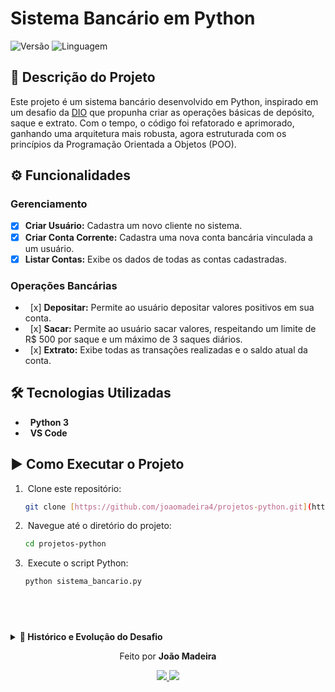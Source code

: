 # Sistema Bancário em Python

![Versão](https://img.shields.io/badge/vers%C3%A3o-3.0-blueviolet)
![Linguagem](https://img.shields.io/badge/linguagem-Python-blue)

## 📄 Descrição do Projeto

Este projeto é um sistema bancário desenvolvido em Python, inspirado em um desafio da [DIO](https://www.dio.me/) que propunha criar as operações básicas de depósito, saque e extrato. Com o tempo, o código foi refatorado e aprimorado, ganhando uma arquitetura mais robusta, agora estruturada com os princípios da Programação Orientada a Objetos (POO).

## ⚙️ Funcionalidades

### Gerenciamento
-   [x] **Criar Usuário:** Cadastra um novo cliente no sistema.
-   [x] **Criar Conta Corrente:** Cadastra uma nova conta bancária vinculada a um usuário.
-   [x] **Listar Contas:** Exibe os dados de todas as contas cadastradas.

### Operações Bancárias
-   [x] **Depositar:** Permite ao usuário depositar valores positivos em sua conta.
-   [x] **Sacar:** Permite ao usuário sacar valores, respeitando um limite de R$ 500 por saque e um máximo de 3 saques diários.
-   [x] **Extrato:** Exibe todas as transações realizadas e o saldo atual da conta.

## 🛠️ Tecnologias Utilizadas
-   **Python 3**
-   **VS Code**
## ▶️ Como Executar o Projeto

1.  Clone este repositório:
    ```bash
    git clone [https://github.com/joaomadeira4/projetos-python.git](https://github.com/joaomadeira4/projetos-python.git)
    ```
2.  Navegue até o diretório do projeto:
    ```bash
    cd projetos-python
    ```
3.  Execute o script Python:
    ```bash
    python sistema_bancario.py
    ```
 
---

<details> <b> <summary>📜 Histórico e Evolução do Desafio</b></summary>
  <p>  

  ### Detalhamento da v1:
  
  -   **Operação de Depósito:** Deve ser possível depositar valores positivos para a conta bancária. A v1 do projeto trabalha apenas com 1 usuário, dessa forma, não precisamos nos preocupar em identificar qual é o número da agência e conta bancária. Todos os depósitos devem ser armazenados em uma variável e exibidos na operação de extrato.

  
  -   **Operação de Saque:** O sistema deve permitir realizar `3 saques diários com limite máximo de R$ 500,00 por saque`. Caso o usuário não tenha saldo em conta, o sistema deve exibir uma mensagem informando que não será possível sacar o dinheiro por falta de saldo. Todos os saques devem ser armazenados em uma variável e exibidos na operação de extrato.

  
  -   **Operação de Extrato:** Essa operação deve listar todos os depósitos e saques realizados na conta. No fim da listagem deve ser exibido o saldo atual da conta. Se o extrato estiver em branco, exibir a mensagem: `Não foram realizadas movimentações.` Os valores devem ser exibidos utilizando o formato `R$ xxx.xx`.

  ---

  ### Detalhamento da v2:

  Para a segunda versão, o desafio foi evoluir o código para um modelo mais robusto e escalável. As melhorias implementadas foram:

  -   **Modularização:** Separar as operações de saque, depósito e extrato em funções dedicadas, melhorando a organização e legibilidade do código.
  -   **Novas Funcionalidades:**
      -   **Criar Usuário:** Implementar uma função para cadastrar novos clientes no banco.
      -   **Criar Conta Corrente:** Desenvolver uma função para criar uma nova conta bancária, vinculando-a a um usuário já existente.
      -   **Consulta de Contas Correntes Cadastradas:** Listar todas as contas correntes cadastradas, exibindo para cada uma os detalhes de agência, número da conta e o nome do titular.
      
      ---

  ### Detalhamento da v3:

A terceira versão do sistema marca uma refatoração completa, migrando do paradigma procedural para a Programação Orientada a Objetos (POO). O objetivo foi construir uma base mais robusta, escalável e coesa, seguindo boas práticas de modelagem e organização do código.

- **Modelagem de Domínio**: Criação de classes para representar as principais entidades — Cliente, PessoaFisica, Conta, ContaCorrente e Historico.

- **Sistema de Transações**: Implementação de uma classe abstrata Transacao, da qual herdam as classes concretas Saque e Deposito, permitindo polimorfismo, centralização do registro de operações e facilidade para incluir novas transações futuramente.

- **Separação de Responsabilidades**: Cada classe gerencia seu próprio estado e comportamento. Por exemplo, apenas a classe Conta pode alterar seu saldo e registrar movimentações no Historico.

- **Desacoplamento**: A função principal (main) foi simplificada e passou a atuar como uma camada de orquestração, delegando as tarefas para os objetos corretos.</p>
</details>


<p align="center">Feito por <b>João Madeira</b></p>
<p align="center">
  <a href="https://github.com/joaomadeir4">
    <img src="https://img.shields.io/badge/GitHub-100000?style=for-the-badge&logo=github&logoColor=white" />
  </a>
  <a href="https://www.linkedin.com/in/joaomadeir4/">
    <img src="https://img.shields.io/badge/LinkedIn-0077B5?style=for-the-badge&logo=linkedin&logoColor=white" />
  </a>
</p>

